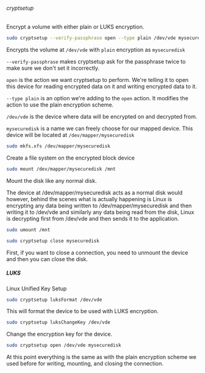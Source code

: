 ###### cryptsetup
Encrypt a volume with either plain or LUKS encryption. 

```sh
sudo cryptsetup --verify-passphrase open --type plain /dev/vde mysecuredisk
```

Encrypts the volume at `/dev/vde` with `plain` encryption as `mysecuredisk`

`--verify-passphrase` makes cryptsetup ask for the passphrase twice to make sure we don't set it incorrectly. 

`open` is the action we want cryptsetup to perform. We're telling it to open this device for reading encrypted data on it and writing encrypted data to it.

`--type plain` is an option we're adding to the `open` action. It modifies the action to use the plain encryption scheme.

`/dev/vde` is the device where data will be encrypted on and decrypted from.

`mysecuredisk` is a name we can freely choose for our mapped device. This device will be located at `/dev/mapper/mysecuredisk`

```sh
sudo mkfs.xfs /dev/mapper/mysecuredisk
```

Create a file system on the encrypted block device

```sh
sudo mount /dev/mapper/mysecuredisk /mnt
```

Mount the disk like any normal disk.

The device at /dev/mapper/mysecuredisk acts as a normal disk would however, behind the scenes what is actually happening is Linux is encrypting any data being written to /dev/mapper/mysecuredisk and then writing it to /dev/vde and similarly any data being read from the disk, Linux is decrypting first from /dev/vde and then sends it to the application. 

```sh
sudo umount /mnt
```

```sh
sudo cryptsetup close mysecuredisk
```

First, if you want to close a connection, you need to unmount the device and then you can close the disk. 

##### LUKS
Linux Unified Key Setup

```sh
sudo cryptsetup luksFormat /dev/vde
```

This will format the device to be used with LUKS encryption. 

```sh
sudo cryptsetup luksChangeKey /dev/vde
```

Change the encryption key for the device.

```sh
sudo cryptsetup open /dev/vde mysecuredisk
```

At this point everything is the same as with the plain encryption scheme we used before for writing, mounting, and closing the connection.